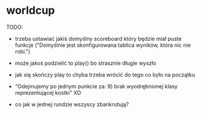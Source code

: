 # worldcup
TODO:
- trzeba ustawiać jakiś domyślny scoreboard który będzie miał puste funkcje 
  ("Domyślnie jest skonfigurowana tablica wyników, która nic nie robi.")

- może jakoś podzielić to play() bo strasznie długie wyszło

- jak się skończy play to chyba trzeba wrócić do tego co było na początku

- "Odejmujemy po jednym punkcie za: 
  9)  brak wyodrębnionej klasy reprezentującej kostki" XD

- co jak w jednej rundzie wszyscy zbankrutują?